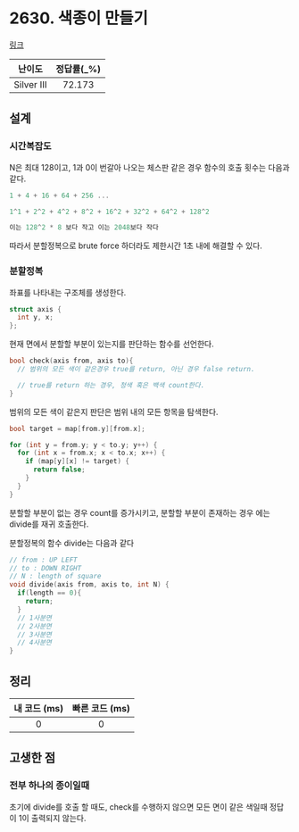 # 2630. 색종이 만들기

[링크](https://www.acmicpc.net/problem/2630)

|   난이도   | 정답률(\_%) |
| :--------: | :---------: |
| Silver III |   72.173    |

## 설계

### 시간복잡도

N은 최대 128이고, 1과 0이 번갈아 나오는 체스판 같은 경우 함수의 호출 횟수는 다음과 같다.

```cpp
1 + 4 + 16 + 64 + 256 ...

1^1 + 2^2 + 4^2 + 8^2 + 16^2 + 32^2 + 64^2 + 128^2

이는 128^2 * 8 보다 작고 이는 2048보다 작다
```

따라서 분할정복으로 brute force 하더라도 제한시간 1초 내에 해결할 수 있다.

### 분할정복

좌표를 나타내는 구조체를 생성한다.

```cpp
struct axis {
  int y, x;
};
```

현재 면에서 분할할 부분이 있는지를 판단하는 함수를 선언한다.

```cpp
bool check(axis from, axis to){
  // 범위의 모든 색이 같은경우 true를 return, 아닌 경우 false return.

  // true를 return 하는 경우, 청색 혹은 백색 count한다.
}
```

범위의 모든 색이 같은지 판단은 범위 내의 모든 항목을 탐색한다.

```cpp
bool target = map[from.y][from.x];

for (int y = from.y; y < to.y; y++) {
  for (int x = from.x; x < to.x; x++) {
    if (map[y][x] != target) {
      return false;
    }
  }
}
```

분할할 부분이 없는 경우 count를 증가시키고, 분할할 부분이 존재하는 경우 에는 divide를 재귀 호출한다.

분할정복의 함수 divide는 다음과 같다

```cpp
// from : UP LEFT
// to : DOWN RIGHT
// N : length of square
void divide(axis from, axis to, int N) {
  if(length == 0){
    return;
  }
  // 1사분면
  // 2사분면
  // 3사분면
  // 4사분면
}
```

## 정리

| 내 코드 (ms) | 빠른 코드 (ms) |
| :----------: | :------------: |
|      0       |       0        |

## 고생한 점

### 전부 하나의 종이일때

초기에 divide를 호출 할 때도, check를 수행하지 않으면
모든 면이 같은 색일때 정답이 1이 출력되지 않는다.

